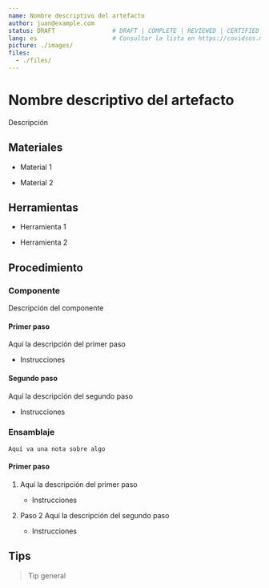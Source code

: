 ```yaml
---
name: Nombre descriptivo del artefacto
author: juan@example.com
status: DRAFT                # DRAFT | COMPLETE | REVIEWED | CERTIFIED
lang: es                     # Consultar la lista en https://covidsos.mx/lang
picture: ./images/
files:
  - ./files/
---
```


# Nombre descriptivo del artefacto

Descripción

## Materiales

- Material 1

- Material 2

## Herramientas

- Herramienta 1

- Herramienta 2

## Procedimiento

### Componente

Descripción del componente

#### Primer paso

Aquí la descripción del primer paso

- Instrucciones

#### Segundo paso

Aquí la descripción del segundo paso

- Instrucciones

### Ensamblaje

    Aquí va una nota sobre algo

#### Primer paso

1. Aquí la descripción del primer paso

    - Instrucciones

2. Paso 2 Aquí la descripción del segundo paso

    - Instrucciones

## Tips

> Tip general
